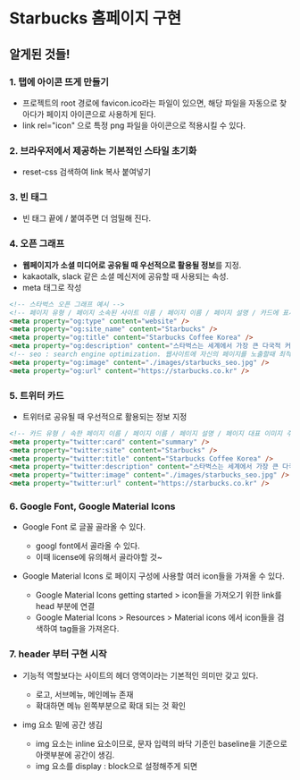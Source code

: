 # Starbucks 홈페이지 구현

## 알게된 것들!

### 1. 탭에 아이콘 뜨게 만들기

- 프로젝트의 root 경로에 favicon.ico라는 파일이 있으면, 해당 파일을 자동으로 찾아다가 페이지 아이콘으로 사용하게 된다.
- link rel="icon" 으로 특정 png 파일을 아이콘으로 적용시킬 수 있다.

### 2. 브라우저에서 제공하는 기본적인 스타일 초기화

- reset-css 검색하여 link 복사 붙여넣기

### 3. 빈 태그

- 빈 태그 끝에 / 붙여주면 더 엄밀해 진다.

### 4. 오픈 그래프

- **웹페이지가 소셜 미디어로 공유될 때 우선적으로 활용될 정보**를 지정.
- kakaotalk, slack 같은 소셜 메신저에 공유할 때 사용되는 속성.
- meta 태그로 작성

```html
<!-- 스타벅스 오픈 그래프 예시 -->
<!-- 페이지 유형 / 페이지 소속된 사이트 이름 / 페이지 이름 / 페이지 설명 / 카드에 표시되는 이미지 / 페이지 주소 -->
<meta property="og:type" content="website" />
<meta property="og:site_name" content="Starbucks" />
<meta property="og:title" content="Starbucks Coffee Korea" />
<meta property="og:description" content="스타벅스는 세계에서 가장 큰 다국적 커피 전문점으로, 64개국에서 총 23,187개의 매점을 운영하고 있습니다." />
<!-- seo : search engine optimization. 웹사이트에 자신의 페이지를 노출할때 최적화를 위한 작업. / 작업해둔 img 쓴 것. -->
<meta property="og:image" content="./images/starbucks_seo.jpg" />
<meta property="og:url" content="https://starbucks.co.kr" />
```

### 5. 트위터 카드

- 트위터로 공유될 때 우선적으로 활용되는 정보 지정

```html
<!-- 카드 유형 / 속한 페이지 이름 / 페이지 이름 / 페이지 설명 / 페이지 대표 이미지 주소 / 페이지 주소 -->
<meta property="twitter:card" content="summary" />
<meta property="twitter:site" content="Starbucks" />
<meta property="twitter:title" content="Starbucks Coffee Korea" />
<meta property="twitter:description" content="스타벅스는 세계에서 가장 큰 다국적 커피 전문점으로, 64개국에서 총 23,187개의 매점을 운영하고 있습니다." />
<meta property="twitter:image" content="./images/starbucks_seo.jpg" />
<meta property="twitter:url" content="https://starbucks.co.kr" />
```

### 6. Google Font, Google Material Icons

- Google Font 로 글꼴 골라올 수 있다.
  - googl font에서 골라올 수 있다.
  - 이때 license에 유의해서 골라야할 것~

- Google Material Icons 로 페이지 구성에 사용할 여러 icon들을 가져올 수 있다.
  - Google Material Icons getting started > icon들을 가져오기 위한 link를 head 부분에 연결
  - Google Material Icons > Resources > Material icons 에서 icon들을 검색하여 tag들을 가져온다.

### 7. header 부터 구현 시작

- 기능적 역할보다는 사이트의 헤더 영역이라는 기본적인 의미만 갖고 있다.
  - 로고, 서브메뉴, 메인메뉴 존재
  - 확대하면 메뉴 왼쪽부분으로 확대 되는 것 확인

- img 요소 밑에 공간 생김
  - img 요소는 inline 요소이므로, 문자 입력의 바닥 기준인 baseline을 기준으로 아랫부분에 공간이 생김.
  - img 요소를 display : block으로 설정해주게 되면